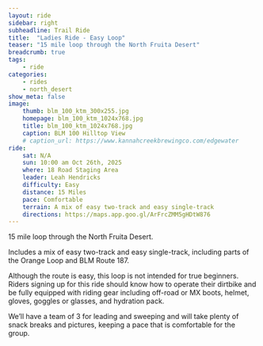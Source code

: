 ```yaml
---
layout: ride
sidebar: right
subheadline: Trail Ride
title:  "Ladies Ride - Easy Loop"
teaser: "15 mile loop through the North Fruita Desert"
breadcrumb: true
tags:
    - ride
categories:
    - rides
    - north_desert
show_meta: false    
image:
    thumb: blm_100_ktm_300x255.jpg
    homepage: blm_100_ktm_1024x768.jpg
    title: blm_100_ktm_1024x768.jpg
    caption: BLM 100 Hilltop View
    # caption_url: https://www.kannahcreekbrewingco.com/edgewater
ride:
    sat: N/A
    sun: 10:00 am Oct 26th, 2025
    where: 18 Road Staging Area
    leader: Leah Hendricks
    difficulty: Easy
    distance: 15 Miles
    pace: Comfortable
    terrain: A mix of easy two-track and easy single-track
    directions: https://maps.app.goo.gl/ArFrcZMM5gHDtW876
---
```

15 mile loop through the North Fruita Desert.  

Includes a mix of easy two-track and easy single-track, including parts of the Orange Loop and BLM Route 187. 

Although the route is easy, this loop is not intended for true beginners.  Riders signing up for this ride should know how to operate their dirtbike and be fully equipped with riding gear including off-road or MX boots, helmet, gloves, goggles or glasses, and hydration pack.

We’ll have a team of 3 for leading and sweeping and will take plenty of snack breaks and pictures, keeping a pace that is comfortable for the group.